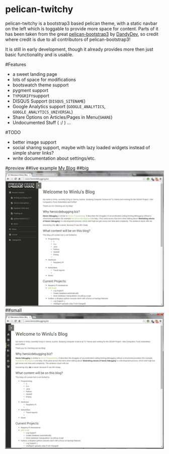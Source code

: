 pelican-twitchy
===================

pelican-twitchy is a bootstrap3 based pelican theme, with a static navbar on the left which is toggable to provide more space for content. Parts of it has been taken from the great [pelican-bootstrap3](https://github.com/DandyDev/pelican-bootstrap3) by [DandyDev](http://dandydev.net/), so credit where credit is due to all contributors of pelican-bootstrap3!

It is still in early development, though it already provides more then just basic functionality and is usable.

#Features

*    a sweet landing page
*    lots of space for modifications
*    bootswatch theme support
*    pygment support
*    `TYPOGRIFY`support
*    DISQUS Support (`DISQUS_SITENAME`)
*    Google Analytics support (`GOOGLE_ANALYTICS`, `GOOGLE_ANALYTICS_UNIVERSAL`)
*    Share Options on Articles/Pages in Menu(`SHARE`)
*    Undocumented Stuff ( :/ ) ...

#TODO

*    better image support
*    social sharing support, maybe with lazy loaded widgets instead of simple sharer links?
*    write documentation about settings/etc.

#preview 
##live example
[My Blog](http://www.heroicdebugging.biz)
##big
![Preview](/preview_big.PNG)
##small
![Preview](/preview_small.PNG)

